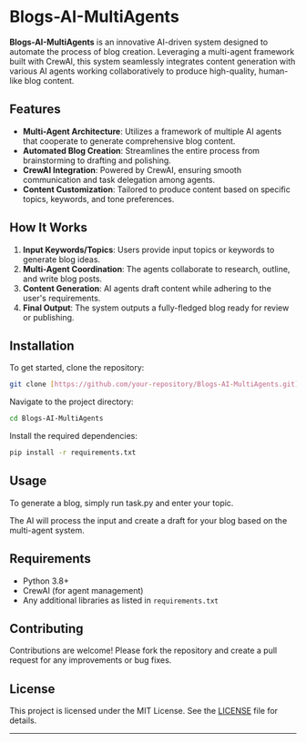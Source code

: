 # Blogs-AI-MultiAgents

**Blogs-AI-MultiAgents** is an innovative AI-driven system designed to automate the process of blog creation. Leveraging a multi-agent framework built with CrewAI, this system seamlessly integrates content generation with various AI agents working collaboratively to produce high-quality, human-like blog content.

## Features

- **Multi-Agent Architecture**: Utilizes a framework of multiple AI agents that cooperate to generate comprehensive blog content.
- **Automated Blog Creation**: Streamlines the entire process from brainstorming to drafting and polishing.
- **CrewAI Integration**: Powered by CrewAI, ensuring smooth communication and task delegation among agents.
- **Content Customization**: Tailored to produce content based on specific topics, keywords, and tone preferences.

## How It Works

1. **Input Keywords/Topics**: Users provide input topics or keywords to generate blog ideas.
2. **Multi-Agent Coordination**: The agents collaborate to research, outline, and write blog posts.
3. **Content Generation**: AI agents draft content while adhering to the user's requirements.
4. **Final Output**: The system outputs a fully-fledged blog ready for review or publishing.

## Installation

To get started, clone the repository:

```bash
git clone [https://github.com/your-repository/Blogs-AI-MultiAgents.git](https://github.com/Tejas911/Blogs-AI-multiagents)
```

Navigate to the project directory:

```bash
cd Blogs-AI-MultiAgents
```

Install the required dependencies:

```bash
pip install -r requirements.txt
```

## Usage

To generate a blog, simply run task.py and enter your topic.

The AI will process the input and create a draft for your blog based on the multi-agent system.

## Requirements

- Python 3.8+
- CrewAI (for agent management)
- Any additional libraries as listed in `requirements.txt`

## Contributing

Contributions are welcome! Please fork the repository and create a pull request for any improvements or bug fixes.

## License

This project is licensed under the MIT License. See the [LICENSE](LICENSE) file for details.

---


